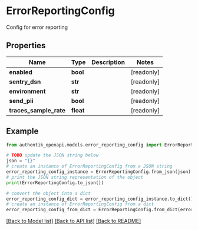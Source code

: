 # ErrorReportingConfig

Config for error reporting

## Properties

Name | Type | Description | Notes
------------ | ------------- | ------------- | -------------
**enabled** | **bool** |  | [readonly] 
**sentry_dsn** | **str** |  | [readonly] 
**environment** | **str** |  | [readonly] 
**send_pii** | **bool** |  | [readonly] 
**traces_sample_rate** | **float** |  | [readonly] 

## Example

```python
from authentik_openapi.models.error_reporting_config import ErrorReportingConfig

# TODO update the JSON string below
json = "{}"
# create an instance of ErrorReportingConfig from a JSON string
error_reporting_config_instance = ErrorReportingConfig.from_json(json)
# print the JSON string representation of the object
print(ErrorReportingConfig.to_json())

# convert the object into a dict
error_reporting_config_dict = error_reporting_config_instance.to_dict()
# create an instance of ErrorReportingConfig from a dict
error_reporting_config_from_dict = ErrorReportingConfig.from_dict(error_reporting_config_dict)
```
[[Back to Model list]](../README.md#documentation-for-models) [[Back to API list]](../README.md#documentation-for-api-endpoints) [[Back to README]](../README.md)



